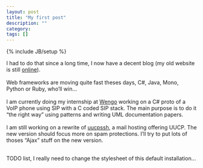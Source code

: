 ```yaml
---
layout: post
title: "My first post"
description: ""
category: 
tags: []
---
```

{% include JB/setup %}

<p>I had to do that since a long time, I now have a decent blog (my old website is still <a href="http://old.penso.info/">online</a>).
<br /><br />
Web frameworks are moving quite fast theses days, C#, Java, Mono, Python or Ruby, who’ll win…
<br /><br />
I am currently doing my internship at <a href="http://www.wengo.fr">Wengo</a> working on a C# proto of a VoIP phone using SIP with a C coded SIP stack. The main purpose is to do it “the right way” using patterns and writing UML documentation papers.
<br /><br />
I am still working on a rewrite of <a href="http://www.uucpssh.org">uucpssh</a>, a mail hosting offering UUCP. The new version should focus more on spam protections. I’ll try to put lots of thoses “Ajax” stuff on the new version.
<br /><br /></p>

<p>TODO list, I really need to change the stylesheet of this default installation…</p>
